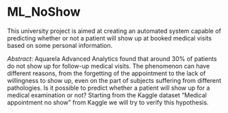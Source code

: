# ML_NoShow

This university project is aimed at creating an automated system capable of predicting whether or not a patient will show up at booked medical visits based on some personal information.
 
_Abstract_:
Aquarela Advanced Analytics found that around 30% of patients do not show up for follow-up medical visits. The phenomenon can have different reasons, from the forgetting of the appointment to the lack of willingness to show up, even on the part of subjects suffering from different pathologies. Is it possible to predict whether a patient will show up for a medical examination or not? Starting from the Kaggle dataset “Medical appointment no show” from Kaggle we will try to verify this hypothesis.
